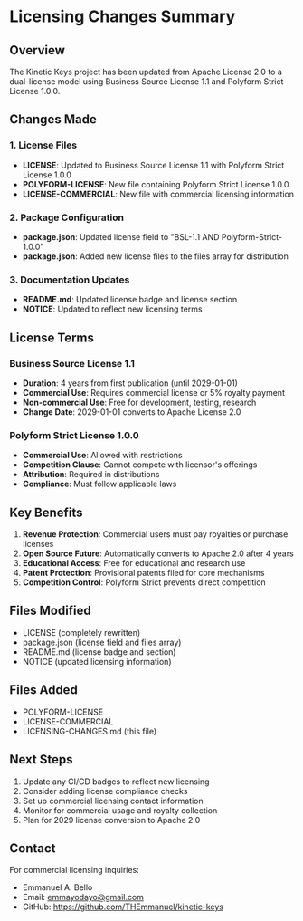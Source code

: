 # Licensing Changes Summary

## Overview
The Kinetic Keys project has been updated from Apache License 2.0 to a dual-license model using Business Source License 1.1 and Polyform Strict License 1.0.0.

## Changes Made

### 1. License Files
- **LICENSE**: Updated to Business Source License 1.1 with Polyform Strict License 1.0.0
- **POLYFORM-LICENSE**: New file containing Polyform Strict License 1.0.0
- **LICENSE-COMMERCIAL**: New file with commercial licensing information

### 2. Package Configuration
- **package.json**: Updated license field to "BSL-1.1 AND Polyform-Strict-1.0.0"
- **package.json**: Added new license files to the files array for distribution

### 3. Documentation Updates
- **README.md**: Updated license badge and license section
- **NOTICE**: Updated to reflect new licensing terms

## License Terms

### Business Source License 1.1
- **Duration**: 4 years from first publication (until 2029-01-01)
- **Commercial Use**: Requires commercial license or 5% royalty payment
- **Non-commercial Use**: Free for development, testing, research
- **Change Date**: 2029-01-01 converts to Apache License 2.0

### Polyform Strict License 1.0.0
- **Commercial Use**: Allowed with restrictions
- **Competition Clause**: Cannot compete with licensor's offerings
- **Attribution**: Required in distributions
- **Compliance**: Must follow applicable laws

## Key Benefits
1. **Revenue Protection**: Commercial users must pay royalties or purchase licenses
2. **Open Source Future**: Automatically converts to Apache 2.0 after 4 years
3. **Educational Access**: Free for educational and research use
4. **Patent Protection**: Provisional patents filed for core mechanisms
5. **Competition Control**: Polyform Strict prevents direct competition

## Files Modified
- LICENSE (completely rewritten)
- package.json (license field and files array)
- README.md (license badge and section)
- NOTICE (updated licensing information)

## Files Added
- POLYFORM-LICENSE
- LICENSE-COMMERCIAL
- LICENSING-CHANGES.md (this file)

## Next Steps
1. Update any CI/CD badges to reflect new licensing
2. Consider adding license compliance checks
3. Set up commercial licensing contact information
4. Monitor for commercial usage and royalty collection
5. Plan for 2029 license conversion to Apache 2.0

## Contact
For commercial licensing inquiries:
- Emmanuel A. Bello
- Email: emmayodayo@gmail.com
- GitHub: https://github.com/THEmmanuel/kinetic-keys 